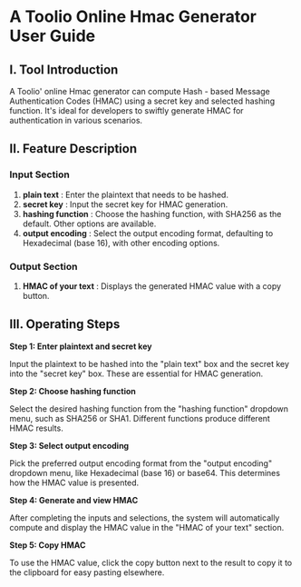 # A Toolio Online Hmac Generator User Guide

## I. Tool Introduction

A Toolio' online Hmac generator can compute Hash - based Message Authentication Codes (HMAC) using a secret key and selected hashing function. It's ideal for developers to swiftly generate HMAC for authentication in various scenarios.

## II. Feature Description

### Input Section

  1. **plain text** : Enter the plaintext that needs to be hashed.
  2. **secret key** : Input the secret key for HMAC generation.
  3. **hashing function** : Choose the hashing function, with SHA256 as the default. Other options are available.
  4. **output encoding** : Select the output encoding format, defaulting to Hexadecimal (base 16), with other encoding options.

### Output Section

  1. **HMAC of your text** : Displays the generated HMAC value with a copy button.

## III. Operating Steps

**Step 1: Enter plaintext and secret key**

Input the plaintext to be hashed into the "plain text" box and the secret key into the "secret key" box. These are essential for HMAC generation.

**Step 2: Choose hashing function**

Select the desired hashing function from the "hashing function" dropdown menu, such as SHA256 or SHA1. Different functions produce different HMAC results.

**Step 3: Select output encoding**

Pick the preferred output encoding format from the "output encoding" dropdown menu, like Hexadecimal (base 16) or base64. This determines how the HMAC value is presented.

**Step 4: Generate and view HMAC**

After completing the inputs and selections, the system will automatically compute and display the HMAC value in the "HMAC of your text" section.

**Step 5: Copy HMAC**

To use the HMAC value, click the copy button next to the result to copy it to the clipboard for easy pasting elsewhere.